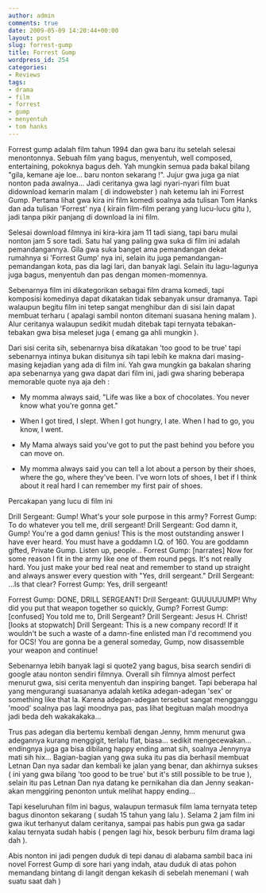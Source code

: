 ```yaml
---
author: admin
comments: true
date: 2009-05-09 14:20:44+00:00
layout: post
slug: forrest-gump
title: Forrest Gump
wordpress_id: 254
categories:
- Reviews
tags:
- drama
- film
- forrest
- gump
- menyentuh
- tom hanks
---
```


Forrest gump adalah film tahun 1994 dan gwa baru itu setelah selesai menontonnya. Sebuah film yang bagus, menyentuh, well composed, entertaining, pokoknya bagus deh. Yah mungkin semua pada bakal bilang "gila, kemane aje loe... baru nonton sekarang !". Jujur gwa juga ga niat nonton pada awalnya... Jadi ceritanya gwa lagi nyari-nyari film buat didownload kemarin malam ( di indowebster ) nah ketemu lah ini Forrest Gump. Pertama lihat gwa kira ini film komedi soalnya ada tulisan Tom Hanks dan ada tulisan 'Forrest' nya ( kirain film-film perang yang lucu-lucu gitu ), jadi tanpa pikir panjang di download la ini film.

Selesai download filmnya ini kira-kira jam 11 tadi siang, tapi baru mulai nonton jam 5 sore tadi. Satu hal yang paling gwa suka di film ini adalah pemandangannya. Gila gwa suka banget ama pemandangan dekat rumahnya si 'Forrest Gump' nya ini, selain itu juga pemandangan-pemandangan kota, pas dia lagi lari, dan banyak lagi. Selain itu lagu-lagunya juga bagus, menyentuh dan pas dengan momen-momennya. 

Sebenarnya film ini dikategorikan sebagai film drama komedi, tapi komposisi komedinya dapat dikatakan tidak sebanyak unsur dramanya. Tapi walaupun begitu film ini tetep sangat menghibur dan di sisi lain dapat membuat terharu ( apalagi sambil nonton ditemani suasana hening malam ). Alur ceritanya walaupun sedikit mudah ditebak tapi ternyata tebakan-tebakan gwa bisa meleset juga ( emang ga ahli mungkin ). 

Dari sisi cerita sih, sebenarnya bisa dikatakan 'too good to be true' tapi sebenarnya intinya bukan disitunya sih tapi lebih ke makna dari masing-masing kejadian yang ada di film ini. Yah gwa mungkin ga bakalan sharing apa sebenarnya yang gwa dapat dari film ini, jadi gwa sharing beberapa memorable quote nya aja deh :
	
  * My momma always said, "Life was like a box of chocolates. You never know what you're gonna get." 

	
  * When I got tired, I slept. When I got hungry, I ate. When I had to go, you know, I went. 

	
  * My Mama always said you've got to put the past behind you before you can move on. 

	
  * My momma always said you can tell a lot about a person by their shoes, where the go, where they've been. I've worn lots of shoes, I bet if I think about it real hard I can remember my first pair of shoes. 

Percakapan yang lucu di film ini 

Drill Sergeant: Gump! What's your sole purpose in this army?
Forrest Gump: To do whatever you tell me, drill sergeant!
Drill Sergeant: God damn it, Gump! You're a god damn genius! This is the most outstanding answer I have ever heard. You must have a goddamn I.Q. of 160. You are goddamn gifted, Private Gump. Listen up, people...
Forrest Gump: [narrates] Now for some reason I fit in the army like one of them round pegs. It's not really hard. You just make your bed real neat and remember to stand up straight and always answer every question with "Yes, drill sergeant."
Drill Sergeant: ...Is that clear?
Forrest Gump: Yes, drill sergeant! 

Forrest Gump: DONE, DRILL SERGEANT!
Drill Sergeant: GUUUUUUMP! Why did you put that weapon together so quickly, Gump?
Forrest Gump: [confused] You told me to, Drill Sergeant?
Drill Sergeant: Jesus H. Christ!
[looks at stopwatch]
Drill Sergeant: This is a new company record! If it wouldn't be such a waste of a damn-fine enlisted man I'd recommend you for OCS! You are gonna be a general someday, Gump, now disassemble your weapon and continue! 

Sebenarnya lebih banyak lagi si quote2 yang bagus, bisa search sendiri di google atau nonton sendiri filmnya. Overall sih filmnya almost perfect menurut gwa, sisi cerita menyentuh dan inspiring banget. Tapi beberapa hal yang mengurangi suasananya adalah ketika adegan-adegan 'sex' or something like that la. Karena adegan-adegan tersebut sangat mengganggu 'mood' soalnya pas lagi moodnya pas, pas lihat begituan malah moodnya jadi beda deh wakakakaka...

Trus pas adegan dia bertemu kembali dengan Jenny, hmm menurut gwa adegannya kurang menggigit, terlalu flat, biasa... sedikit mengecewakan... endingnya juga ga bisa dibilang happy ending amat sih, soalnya Jennynya mati sih hix... Bagian-bagian yang gwa suka itu pas dia berhasil membuat Letnan Dan nya sadar dan kembali ke jalan yang benar, dan akhirnya sukses ( ini yang gwa bilang 'too good to be true' but it's still possible to be true ), selain itu pas Letnan Dan nya datang ke pernikahan dia dan Jenny seakan-akan menggiring penonton untuk melihat happy ending...

Tapi keseluruhan film ini bagus, walaupun termasuk film lama ternyata tetep bagus dinonton sekarang ( sudah 15 tahun yang lalu ). Selama 2 jam film ini gwa ikut terhanyut dalam ceritanya, sampai pas habis pun gwa ga sadar kalau ternyata sudah habis ( pengen lagi hix, besok berburu film drama lagi dah ). 

Abis nonton ini jadi pengen duduk di tepi danau di alabama sambil baca ini novel Forrest Gump di sore hari yang indah, atau duduk di atas pohon memandang bintang di langit dengan kekasih di sebelah menemani ( wah suatu saat dah ) 
